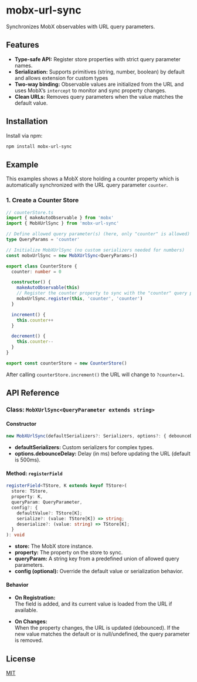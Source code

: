 # mobx-url-sync

Synchronizes MobX observables with URL query parameters.

## Features

- **Type-safe API:** Register store properties with strict query parameter names.
- **Serialization:** Supports primitives (string, number, boolean) by default and allows extension for custom types
- **Two-way binding:** Observable values are initialized from the URL and uses MobX’s `intercept` to monitor and sync property changes.
- **Clean URLs:** Removes query parameters when the value matches the default value.

## Installation

Install via npm:

```bash
npm install mobx-url-sync
```

## Example

This examples shows a MobX store holding a counter property which is automatically synchronized with the URL query parameter `counter`.

### 1. Create a Counter Store

```typescript
// counterStore.ts
import { makeAutoObservable } from 'mobx'
import { MobXUrlSync } from 'mobx-url-sync'

// Define allowed query parameter(s) (here, only "counter" is allowed)
type QueryParams = 'counter'

// Initialize MobXUrlSync (no custom serializers needed for numbers)
const mobxUrlSync = new MobXUrlSync<QueryParams>()

export class CounterStore {
  counter: number = 0

  constructor() {
    makeAutoObservable(this)
    // Register the counter property to sync with the "counter" query parameter.
    mobxUrlSync.register(this, 'counter', 'counter')
  }

  increment() {
    this.counter++
  }

  decrement() {
    this.counter--
  }
}

export const counterStore = new CounterStore()
```

After calling `counterStore.increment()` the URL will change to `?counter=1`.

## API Reference

### Class: `MobXUrlSync<QueryParameter extends string>`

#### Constructor

```typescript
new MobXUrlSync(defaultSerializers?: Serializers, options?: { debounceDelay?: number })
```

- **defaultSerializers:** Custom serializers for complex types.
- **options.debounceDelay:** Delay (in ms) before updating the URL (default is 500ms).

#### Method: `registerField`

```typescript
registerField<TStore, K extends keyof TStore>(
  store: TStore,
  property: K,
  queryParam: QueryParameter,
  config?: {
    defaultValue?: TStore[K];
    serialize?: (value: TStore[K]) => string;
    deserialize?: (value: string) => TStore[K];
  }
): void
```

- **store:** The MobX store instance.
- **property:** The property on the store to sync.
- **queryParam:** A string key from a predefined union of allowed query parameters.
- **config (optional):** Override the default value or serialization behavior.

#### Behavior

- **On Registration:**  
  The field is added, and its current value is loaded from the URL if available.

- **On Changes:**  
  When the property changes, the URL is updated (debounced). If the new value matches the default or is null/undefined, the query parameter is removed.

## License

[MIT](LICENSE)
